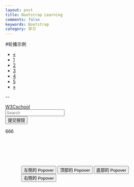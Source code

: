 ```yaml
---
layout: post
title: Bootstrap Learning
comments: false
keywords: Bootstrap
category: 学习
---
```

#轮播示例
<ul class="pagination">
  <li><a href="#">&laquo;</a></li>
  <li><a href="#">1</a></li>
  <li><a href="#">2</a></li>
  <li><a href="#">3</a></li>
  <li><a href="#">4</a></li>
  <li><a href="#">5</a></li>
  <li><a href="#">&raquo;</a></li>
</ul>

--
<nav class="navbar navbar-default" role="navigation">
   <div class="navbar-header">
      <a class="navbar-brand" href="#">W3Cschool</a>
   </div>
   <div>
      <form class="navbar-form navbar-left" role="search">
         <div class="form-group">
            <input type="text" class="form-control" placeholder="Search">
         </div>
         <button type="submit" class="btn btn-default">提交按钮</button>
      </form>    
   </div>
</nav>
666
<div class="container" style="padding: 100px 50px 10px;" >
   <button type="button" class="btn btn-default" title="Popover title"  
      data-container="body" data-toggle="popover" data-placement="left" 
      data-content="左侧的 Popover 中的一些内容">
      左侧的 Popover
   </button>
   <button type="button" class="btn btn-primary" title="Popover title"  
      data-container="body" data-toggle="popover" data-placement="top" 
      data-content="顶部的 Popover 中的一些内容">
      顶部的 Popover
   </button>
   <button type="button" class="btn btn-success" title="Popover title"  
      data-container="body" data-toggle="popover" data-placement="bottom" 
      data-content="底部的 Popover 中的一些内容">
      底部的 Popover
   </button>
   <button type="button" class="btn btn-warning" title="Popover title"  
      data-container="body" data-toggle="popover" data-placement="right" 
      data-content="右侧的 Popover 中的一些内容">
      右侧的 Popover
   </button>
   </div>

   <script>$(function () 
      { $("[data-toggle='popover']").popover();
      });
   </script>
